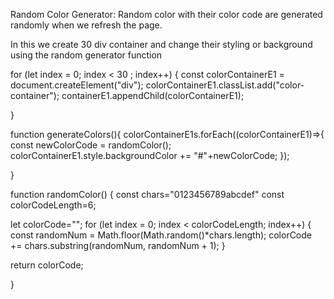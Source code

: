 Random Color Generator:
Random color with their color code are generated randomly when we refresh the page.

In this we create 30 div container and change their styling or background using the random generator function

<!-- to create div -->
for (let index = 0; index < 30  ; index++) {
  const colorContainerE1 = document.createElement("div");
  colorContainerE1.classList.add("color-container");
  containerE1.appendChild(colorContainerE1);
  
}

function generateColors(){
  colorContainerE1s.forEach((colorContainerE1)=>{
    const newColorCode = randomColor();
    colorContainerE1.style.backgroundColor += "#"+newColorCode;
  });

}

function randomColor()
{
  const chars="0123456789abcdef"
  const colorCodeLength=6; 

  let colorCode="";
  for (let index = 0; index < colorCodeLength; index++) 
    {
    const randomNum = Math.floor(Math.random()*chars.length);
    colorCode += chars.substring(randomNum, randomNum + 1);
   }
     
   return colorCode; 

    
  }
